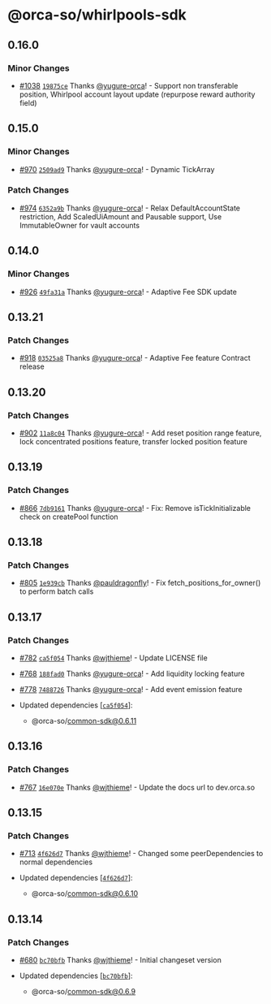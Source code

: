# @orca-so/whirlpools-sdk

## 0.16.0

### Minor Changes

- [#1038](https://github.com/orca-so/whirlpools/pull/1038) [`19875ce`](https://github.com/orca-so/whirlpools/commit/19875ce6595c7e15ad07cd2ede3966b05d34ab62) Thanks [@yugure-orca](https://github.com/yugure-orca)! - Support non transferable position, Whirlpool account layout update (repurpose reward authority field)

## 0.15.0

### Minor Changes

- [#970](https://github.com/orca-so/whirlpools/pull/970) [`2509ad9`](https://github.com/orca-so/whirlpools/commit/2509ad9d9894a38c922e6e84a6a3a9de5e9ccd2d) Thanks [@yugure-orca](https://github.com/yugure-orca)! - Dynamic TickArray

### Patch Changes

- [#974](https://github.com/orca-so/whirlpools/pull/974) [`6352a9b`](https://github.com/orca-so/whirlpools/commit/6352a9b61a574fb62440a7dca9a933af02847db5) Thanks [@yugure-orca](https://github.com/yugure-orca)! - Relax DefaultAccountState restriction, Add ScaledUiAmount and Pausable support, Use ImmutableOwner for vault accounts

## 0.14.0

### Minor Changes

- [#926](https://github.com/orca-so/whirlpools/pull/926) [`49fa31a`](https://github.com/orca-so/whirlpools/commit/49fa31a042254c4f4a7c16594344f66e9c208c2b) Thanks [@yugure-orca](https://github.com/yugure-orca)! - Adaptive Fee SDK update

## 0.13.21

### Patch Changes

- [#918](https://github.com/orca-so/whirlpools/pull/918) [`03525a8`](https://github.com/orca-so/whirlpools/commit/03525a880b7fc60c325aa26d26c5ab7dec79c659) Thanks [@yugure-orca](https://github.com/yugure-orca)! - Adaptive Fee feature Contract release

## 0.13.20

### Patch Changes

- [#902](https://github.com/orca-so/whirlpools/pull/902) [`11a8c04`](https://github.com/orca-so/whirlpools/commit/11a8c0420da5f6cf4cde26f82216bef5a703c2ea) Thanks [@yugure-orca](https://github.com/yugure-orca)! - Add reset position range feature, lock concentrated positions feature, transfer locked position feature

## 0.13.19

### Patch Changes

- [#866](https://github.com/orca-so/whirlpools/pull/866) [`7db9161`](https://github.com/orca-so/whirlpools/commit/7db9161cd1a7d722d3341160be56410239ae86c9) Thanks [@yugure-orca](https://github.com/yugure-orca)! - Fix: Remove isTickInitializable check on createPool function

## 0.13.18

### Patch Changes

- [#805](https://github.com/orca-so/whirlpools/pull/805) [`1e939cb`](https://github.com/orca-so/whirlpools/commit/1e939cb50a41f24240d46edf8a5601502c425f6f) Thanks [@pauldragonfly](https://github.com/pauldragonfly)! - Fix fetch_positions_for_owner() to perform batch calls

## 0.13.17

### Patch Changes

- [#782](https://github.com/orca-so/whirlpools/pull/782) [`ca5f054`](https://github.com/orca-so/whirlpools/commit/ca5f054066d34943eefe72228b442525e849eaeb) Thanks [@wjthieme](https://github.com/wjthieme)! - Update LICENSE file

- [#768](https://github.com/orca-so/whirlpools/pull/768) [`188fad0`](https://github.com/orca-so/whirlpools/commit/188fad03422a55369f1ad50278c59030b786fc72) Thanks [@yugure-orca](https://github.com/yugure-orca)! - Add liquidity locking feature

- [#778](https://github.com/orca-so/whirlpools/pull/778) [`7488726`](https://github.com/orca-so/whirlpools/commit/748872685428e0dd6a12b16091d31f9882f91541) Thanks [@yugure-orca](https://github.com/yugure-orca)! - Add event emission feature

- Updated dependencies [[`ca5f054`](https://github.com/orca-so/whirlpools/commit/ca5f054066d34943eefe72228b442525e849eaeb)]:
  - @orca-so/common-sdk@0.6.11

## 0.13.16

### Patch Changes

- [#767](https://github.com/orca-so/whirlpools/pull/767) [`16e070e`](https://github.com/orca-so/whirlpools/commit/16e070e3f7099fcc653c791940d6f40b8472c9b2) Thanks [@wjthieme](https://github.com/wjthieme)! - Update the docs url to dev.orca.so

## 0.13.15

### Patch Changes

- [#713](https://github.com/orca-so/whirlpools/pull/713) [`4f626d7`](https://github.com/orca-so/whirlpools/commit/4f626d7cd08df85e8e7d93e7d0155ac6efb4e1d5) Thanks [@wjthieme](https://github.com/wjthieme)! - Changed some peerDependencies to normal dependencies

- Updated dependencies [[`4f626d7`](https://github.com/orca-so/whirlpools/commit/4f626d7cd08df85e8e7d93e7d0155ac6efb4e1d5)]:
  - @orca-so/common-sdk@0.6.10

## 0.13.14

### Patch Changes

- [#680](https://github.com/orca-so/whirlpools/pull/680) [`bc70bfb`](https://github.com/orca-so/whirlpools/commit/bc70bfb40068bb13282a92a7b36f501429470b27) Thanks [@wjthieme](https://github.com/wjthieme)! - Initial changeset version

- Updated dependencies [[`bc70bfb`](https://github.com/orca-so/whirlpools/commit/bc70bfb40068bb13282a92a7b36f501429470b27)]:
  - @orca-so/common-sdk@0.6.9
